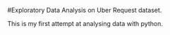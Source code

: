 #Exploratory Data Analysis on Uber Request dataset. 

This is my first attempt at analysing data with python. 
